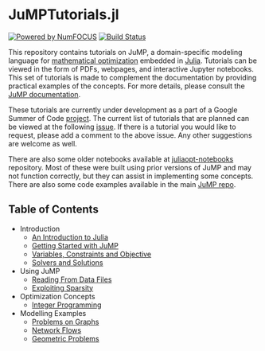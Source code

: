 # JuMPTutorials.jl

[![Powered by NumFOCUS](https://img.shields.io/badge/powered%20by-NumFOCUS-orange.svg?style=flat&colorA=E1523D&colorB=007D8A)](http://numfocus.org)
[![Build Status](https://travis-ci.com/barpit20/JuMPTutorials.jl.svg?branch=master)](https://travis-ci.com/barpit20/JuMPTutorials.jl)

This repository contains tutorials on JuMP, a domain-specific modeling language for [mathematical optimization](http://en.wikipedia.org/wiki/Mathematical_optimization) embedded in [Julia](http://julialang.org/). Tutorials can be viewed in the form of PDFs, webpages, and interactive Jupyter notebooks. This set of tutorials is made to complement the documentation by providing practical examples of the concepts. For more details, please consult the [JuMP documentation](http://www.juliaopt.org/JuMP.jl/v0.19.1/).

These tutorials are currently under development as a part of a Google Summer of Code [project](https://summerofcode.withgoogle.com/projects/#5903911565656064). The current list of tutorials that are planned can be viewed at the following [issue](https://github.com/barpit20/JuMPTutorials.jl/issues/1). If there is a tutorial you would like to request, please add a comment to the above issue. Any other suggestions are welcome as well.

There are also some older notebooks available at [juliaopt-notebooks](https://github.com/JuliaOpt/juliaopt-notebooks) repository. Most of these were built using prior versions of JuMP and may not function correctly, but they can assist in implementing some concepts. There are also some code examples available in the main [JuMP repo](https://github.com/JuliaOpt/JuMP.jl/tree/release-0.19/examples).

## Table of Contents

- Introduction
  - [An Introduction to Julia](http://arpitbhatia.me/JuMPTutorials.jl/html/introduction/an_introduction_to_julia.html)
  - [Getting Started with JuMP](http://arpitbhatia.me/JuMPTutorials.jl/html/introduction/getting_started_with_JuMP.html)
  - [Variables, Constraints and Objective](http://arpitbhatia.me/JuMPTutorials.jl/html/introduction/variables_constraints_objective.html)
  - [Solvers and Solutions](http://arpitbhatia.me/JuMPTutorials.jl/html/introduction/solvers_and_solutions.html)
- Using JuMP
  - [Reading From Data Files](http://arpitbhatia.me/JuMPTutorials.jl/html/using_JuMP/reading_from_data_files.html) 
  - [Exploiting Sparsity](http://arpitbhatia.me/JuMPTutorials.jl/html/using_JuMP/exploiting_sparsity.html)
- Optimization Concepts
  - [Integer Programming](http://arpitbhatia.me/JuMPTutorials.jl/html/optimization_concepts/integer_programming.html)
- Modelling Examples
  - [Problems on Graphs](http://arpitbhatia.me/JuMPTutorials.jl/html/modelling/problems_on_graphs.html)
  - [Network Flows](http://arpitbhatia.me/JuMPTutorials.jl/html/modelling/network_flows.html)
  - [Geometric Problems](http://arpitbhatia.me/JuMPTutorials.jl/html/modelling/geometric_problems.html)

